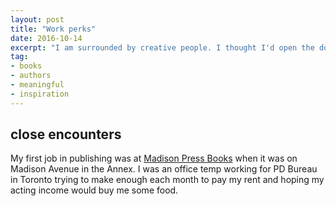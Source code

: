 ```yaml
---
layout: post
title: "Work perks"
date: 2016-10-14
excerpt: "I am surrounded by creative people. I thought I'd open the door for you dear reader, and share some of the perks."
tag:
- books
- authors
- meaningful
- inspiration
---
```


## close encounters

My first job in publishing was at [Madison Press Books](http://www.madisonpressbooks.com/aboutus.html) when it was on Madison Avenue in the Annex. I was an office temp working for PD Bureau in Toronto trying to make enough each month to pay my rent and hoping my acting income would buy me some food.
